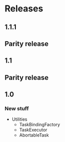 # Releases
## 1.1.1
## Parity release
## 1.1
## Parity release
## 1.0
### New stuff
- Utilities
  - TaskBindingFactory
  - TaskExecutor
  - AbortableTask